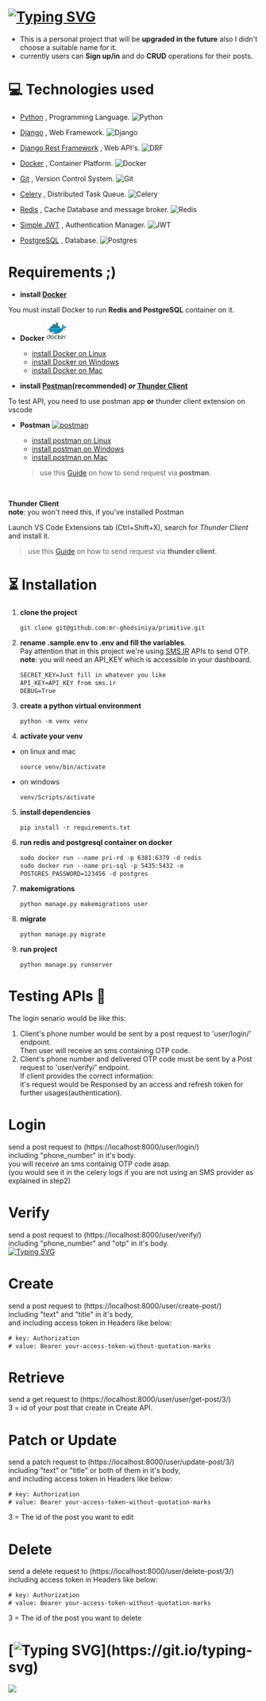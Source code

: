 # [![Typing SVG](https://readme-typing-svg.demolab.com?font=Fira+Code&weight=600&size=34&duration=3000&color=ADBAC7&center=false&vCenter=true&repeat=true&width=700&lines=Primitive+👋)](https://git.io/typing-svg)

* This is a personal project that will be **upgraded in the future** also I didn't choose a suitable name for it.
* currently users can **Sign up/in** and do **CRUD** operations for their posts.


# 💻 Technologies used

* [Python](https://www.python.org) , Programming Language. ![Python](https://img.shields.io/badge/Python-3670A0?style=for-the-badge&logo=python&logoColor=ffdd54)

* [Django](https://docs.djangoproject.com/en/4.0/) , Web Framework. ![Django](https://img.shields.io/badge/Django-092E20?style=for-the-badge&logo=django&logoColor=white)

* [Django Rest Framework](https://www.django-rest-framework.org/) , Web API's. ![DRF](https://img.shields.io/badge/DRF-%2300BFFF.svg?style=for-the-badge&logo=django&logoColor=white)

* [Docker](https://docker.com/) , Container Platform. ![Docker](https://img.shields.io/badge/Docker-0db7ed?style=for-the-badge&logo=docker&logoColor=white)

* [Git](https://git-scm.com/doc) , Version Control System. ![Git](https://img.shields.io/badge/git-%23F05033.svg?style=for-the-badge&logo=git&logoColor=white)

* [Celery](https://docs.celeryq.dev/en/stable/) , Distributed Task Queue. ![Celery](https://img.shields.io/badge/celery-%230C7BDC.svg?style=for-the-badge&logo=celery&logoColor=white)

* [Redis](https://redis.io/docs/) , Cache Database and message broker. ![Redis](https://img.shields.io/badge/redis-%23DD0031.svg?style=for-the-badge&logo=redis&logoColor=white)

* [Simple JWT](https://django-rest-framework-simplejwt.readthedocs.io/en/latest/) , Authentication Manager. ![JWT](https://img.shields.io/badge/JWT-black?style=for-the-badge&logo=JSON%20Web%20Tokens)

* [PostgreSQL](https://www.postgresql.org/) , Database. ![Postgres](https://img.shields.io/badge/postgres-%23316192.svg?style=for-the-badge&logo=postgresql&logoColor=white)


# Requirements ;)

* **install [Docker](https://www.docker.com/)**

You must install Docker to run **Redis and PostgreSQL** container on it.

* **Docker** <a href="https://www.docker.com/" target="_blank" rel="noreferrer"> <img src="https://raw.githubusercontent.com/devicons/devicon/master/icons/docker/docker-original-wordmark.svg" alt="docker" width="40" height="40"/> </a>

  * [install Docker on Linux](https://docs.docker.com/engine/install/)
  * [install Docker on Windows](https://docs.docker.com/desktop/windows/install/)
  * [install Docker on Mac](https://docs.docker.com/desktop/mac/install/)

* **install [Postman](https://www.postman.com/)(recommended)  _or_ [Thunder Client](https://www.thunderclient.com)**  

To test API, you need to use postman app **or** thunder client extension on vscode  

* **Postman** <a href="https://postman.com" target="_blank" rel="noreferrer"> <img src="https://www.vectorlogo.zone/logos/getpostman/getpostman-icon.svg" alt="postman" width="40" height="40"/> </a>

  * [install postman on Linux](https://learning.postman.com/docs/getting-started/installation-and-updates/#installing-postman-on-linux)
  * [install postman on Windows](https://learning.postman.com/docs/getting-started/installation-and-updates/#installing-postman-on-windows)
  * [install postman on Mac](https://learning.postman.com/docs/getting-started/installation-and-updates/#installing-postman-on-mac)

  > use this [Guide](https://learning.postman.com/docs/sending-requests/requests/) on how to send request via **postman**. 

<br/>

  **Thunder Client** <br/>
  **note**: you won't need this, if you've installed Postman  
       
  Launch VS Code Extensions tab (Ctrl+Shift+X), search for _Thunder Client_ and install it.

  > use this [Guide](https://developers.refinitiv.com/en/article-catalog/article/how-to-test-http-rest-api-easily-with-visual-studio-code---thund) on how to send request via **thunder client**.


# ⏳️ Installation

1. **clone the project**  
   ```  
   git clone git@github.com:mr-ghodsiniya/primitive.git
   ```  

2. **rename .sample.env to .env and fill the variables**.  
   Pay attention that in this project we're using [SMS.IR](https://sms.ir/) APIs to send OTP.  
   **note**: you will need an API_KEY which is accessible in your dashboard.
   ```
   SECRET_KEY=Just fill in whatever you like
   API_KEY=API_KEY from sms.ir
   DEBUG=True
   ```

4. **create a python virtual environment**  
   ```
   python -m venv venv
   ```

5. **activate your venv**
  * on linux and mac
    ```
    source venv/bin/activate
    ```
  * on windows
    ```
    venv/Scripts/activate
    ```

5. **install dependencies**
   ```
   pip install -r requirements.txt
   ```

6. **run redis and postgresql container on docker**
   ```
   sudo docker run --name pri-rd -p 6381:6379 -d redis
   sudo docker run --name pri-sql -p 5435:5432 -e POSTGRES_PASSWORD=123456 -d postgres
   ```
   
7. **makemigrations**
   ```
   python manage.py makemigrations user
   ```

8. **migrate**
   ```
   python manage.py migrate
   ```

9. **run project**
   ```
   python manage.py runserver
   ```

# Testing APIs 💭

The login senario would be like this:  
1. Client's phone number would be sent by a post request to 'user/login/' endpoint. <br/>
Then user will receive an sms containing OTP code.
2. Client's phone number and delivered OTP code must be sent by a Post request to 'user/verify/' endpoint. <br/>
If client provides the correct information: <br/>
it's request would be Responsed by an access and refresh token for further usages(authentication).


# Login
send a post request to (https://localhost:8000/user/login/) <br/>
including "phone_number" in it's body.  
you will receive an sms containig OTP code asap. <br/>
(you would see it in the celery logs if you are not using an SMS provider as explained in step2)


# Verify  
send a post request to (https://localhost:8000/user/verify/) <br/>
including "phone_number" and "otp" in it's body.  
[![Typing SVG](https://readme-typing-svg.demolab.com?font=Fira+Code&weight=600&size=34&duration=3400&color=ADBAC7&center=false&vCenter=true&repeat=true&width=700&lines=you+will+Responded+by+an+access+and+refresh+token;if+you+provide+correct+credentials+👥️;with+access+token+you+can+do+CRUD+operations+🤝🏻)](https://git.io/typing-svg)


# Create
send a post request to (https://localhost:8000/user/create-post/) <br/>
including "text" and "title" in it's body, <br/>
and including access token in Headers like below:  
```
# key: Authorization
# value: Bearer your-access-token-without-quotation-marks
```


# Retrieve  
send a get request to (https://localhost:8000/user/user/get-post/3/) <br/>
3 = id of your post that create in Create API.


# Patch or Update  
send a patch request to (https://localhost:8000/user/update-post/3/) <br/> 
including "text" or "title" or both of them in it's body, <br/>
and including access token in Headers like below:  
```
# key: Authorization
# value: Bearer your-access-token-without-quotation-marks
```
3 = The id of the post you want to edit


# Delete
send a delete request to (https://localhost:8000/user/delete-post/3/) <br/>
including access token in Headers like below:
```
# key: Authorization
# value: Bearer your-access-token-without-quotation-marks
```
3 = The id of the post you want to delete


# [![Typing SVG](https://readme-typing-svg.demolab.com?font=Fira+Code&weight=600&size=34&duration=3500&color=ADBAC7&center=false&vCenter=true&repeat=true&width=700&lines=✍️+Random+Dev+Quote:)](https://git.io/typing-svg)
![](https://quotes-github-readme.vercel.app/api?type=vertical&theme=dark&count=1)
